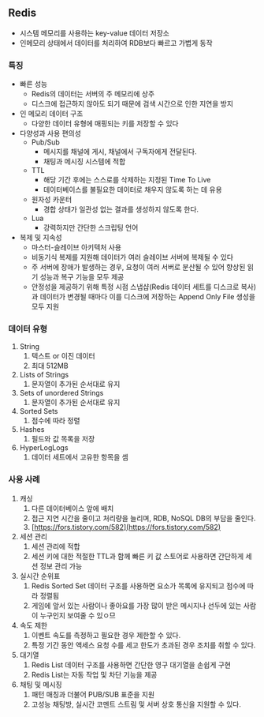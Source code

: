 ## Redis

- 시스템 메모리를 사용하는 key-value 데이터 저장소
- 인메모리 상태에서 데이터를 처리하여 RDB보다 빠르고 가볍게 동작

### 특징

- 빠른 성능
    - Redis의 데이터는 서버의 주 메모리에 상주
    - 디스크에 접근하지 않아도 되기 때문에 검색 시간으로 인한 지연을 방지
- 인 메모리 데이터 구조
    - 다양한 데이터 유형에 매핑되는 키를 저장할 수 있다
- 다양성과 사용 편의성
    - Pub/Sub
        - 메시지를 채널에 게시, 채널에서 구독자에게 전달된다.
        - 채팅과 메시징 시스템에 적합
    - TTL
        - 해당 기간 후에는 스스로를 삭제하는 지정된 Time To Live
        - 데이터베이스를 불필요한 데이터로 채우지 않도록 하는 데 유용
    - 원자성 카운터
        - 경합 상태가 일관성 없는 결과를 생성하지 않도록 한다.
    - Lua
        - 강력하지만 간단한 스크립팅 언어
- 복제 및 지속성
    - 마스터-슬레이브 아키텍처 사용
    - 비동기식 복제를 지원해 데이터가 여러 슬레이브 서버에 복제될 수 있다
    - 주 서버에 장애가 발생하는 경우, 요청이 여러 서버로 분산될 수 있어 향상된 읽기 성능과 복구 기능을 모두 제공
    - 안정성을 제공하기 위해 특정 시점 스냅샵(Redis 데이터 세트를 디스크로 복사)과 데이터가 변경될 때마다 이를 디스크에 저장하는 Append Only File 생성을 모두 지원

### 데이터 유형

1. String
    1. 텍스트 or 이진 데이터
    2. 최대 512MB
2. Lists of Strings
    1. 문자열이 추가된 순서대로 유지
3. Sets of unordered Strings
    1. 문자열이 추가된 순서대로 유지
4. Sorted Sets
    1. 점수에 따라 정렬
5. Hashes
    1. 필드와 값 목록을 저장
6. HyperLogLogs
    1. 데이터 세트에서 고유한 항목을 셈

### 사용 사례

1. 캐싱
    1. 다른 데이터베이스 앞에 배치
    2. 접근 지연 시간을 줄이고 처리량을 늘리며, RDB, NoSQL DB의 부담을 줄인다.
    3. [https://fors.tistory.com/582](https://fors.tistory.com/582)
2. 세션 관리
    1. 세션 관리에 적합
    2. 세션 키에 대한 적절한 TTL과 함께 빠른 키 값 스토어로 사용하면 간단하게 세션 정보 관리 가능
3. 실시간 순위표
    1. Redis Sorted Set 데이터 구조를 사용하면 요소가 목록에 유지되고 점수에 따라 정렬됨
    2. 게임에 앞서 있는 사람이나 좋아요를 가장 많이 받은 메시지나 선두에 있는 사람이 누구인지 보여줄 수 있ㅇ므
4. 속도 제한
    1. 이벤트 속도를 측정하고 필요한 경우 제한할 수 있다.
    2. 특정 기간 동안 액세스 요청 수를 세고 한도가 초과된 경우 조치를 취할 수 있다.
5. 대기열
    1. Redis List 데이터 구조를 사용하면 간단한 영구 대기열을 손쉽게 구현
    2. Redis List는 자동 작업 및 차단 기능을 제공
6. 채팅 및 메시징
    1. 패턴 매칭과 더불어 PUB/SUB 표준을 지원
    2. 고성능 채팅방, 실시간 코멘트 스트림 및 서버 상호 통신을 지원할 수 있다.
